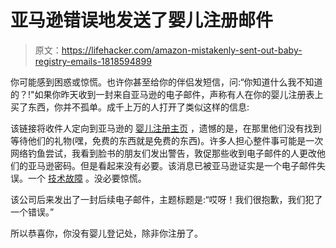 # 亚马逊错误地发送了婴儿注册邮件

> 原文：<https://lifehacker.com/amazon-mistakenly-sent-out-baby-registry-emails-1818594899>

你可能感到困惑或惊慌。也许你甚至给你的伴侣发短信，问:“你知道什么我不知道的？!"如果你昨天收到一封来自亚马逊的电子邮件，声称有人在你的婴儿注册表上买了东西，你并不孤单。成千上万的人打开了类似这样的信息:



该链接将收件人定向到亚马逊的 [婴儿注册主页](https://www.amazon.com/baby-reg/homepage?asc_campaign=InlineText&asc_refurl=https://lifehacker.com/amazon-mistakenly-sent-out-baby-registry-emails-1818594899&asc_source=&tag=kinjalifehackerlink-20) ，遗憾的是，在那里他们没有找到等待他们的礼物(嘿，免费的东西就是免费的东西)。许多人担心整件事可能是一次网络钓鱼尝试，我看到脸书的朋友们发出警告，敦促那些收到电子邮件的人更改他们的亚马逊密码。但是看起来没有必要。该消息已被亚马逊证实是一个电子邮件失误。一个 [技术故障](https://gizmodo.com/amazon-ok-so-we-may-have-emailed-a-bunch-of-people-ab-1818567947) 。没必要惊慌。

该公司后来发出了一封后续电子邮件，主题标题是:“哎呀！我们很抱歉，我们犯了一个错误。”

所以恭喜你，你没有婴儿登记处，除非你注册了。
